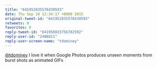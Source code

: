 ```yaml
---
title: "641952835576430593"
date: Thu Sep 10 12:34:17 +0000 2015
original-tweet-id: "641952835576430593"
retweets: 0
favorites: 0
reply-tweet-id: "641950833756782592"
reply-user-id: "2488811"
reply-user-screen-name: "tdominey"
---
```

<a href="https://twitter.com/tdominey">@tdominey</a> I love it when Google Photos produces unseen moments from burst shots as animated GIFs

